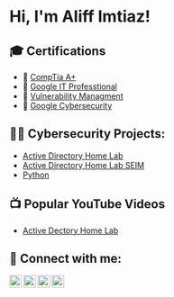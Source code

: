 <h1>Hi, I'm Aliff Imtiaz! 

<h2>🎓 Certifications</h2>

- 📜 [CompTia A+](https://imgur.com/a/jG5v43O)
- 📜 [Google IT Professtional](https://imgur.com/a/PNL38Qn)
- 📜 [Vulnerability Managment](https://imgur.com/a/83nDl4O)
- 📜 [Google Cybersecurity](https://imgur.com/a/NxUlk6g)
  
<h2>👨‍💻 Cybersecurity Projects:</h2>


- [Active Directory Home Lab](https://github.com/im-aliff/ActiveDirectoryLab/blob/main/README.md)
- [Active Directory Home Lab SEIM](https://google.com)
- [Python](https://github.com/im-aliff/LABURL)



<h2>📺 Popular YouTube Videos</h2>

- [Active Dectory Home Lab](https://www.youtube.com/)

<h2> 🤳 Connect with me:</h2>

[<img align="left" alt="JoshMadakor | YouTube" width="22px" src="https://cdn.jsdelivr.net/npm/simple-icons@v3/icons/youtube.svg" />][youtube]
[<img align="left" alt="JoshMadakor | Twitter" width="22px" src="https://cdn.jsdelivr.net/npm/simple-icons@v3/icons/twitter.svg" />][twitter]
[<img align="left" alt="JoshMadakor | LinkedIn" width="22px" src="https://cdn.jsdelivr.net/npm/simple-icons@v3/icons/linkedin.svg" />][linkedin]
[<img align="left" alt="JoshMadakor | Instagram" width="22px" src="https://cdn.jsdelivr.net/npm/simple-icons@v3/icons/instagram.svg" />][instagram]

[twitter]: https://twitter.com/
[youtube]: https://www.youtube.com/
[instagram]: https://www.instagram.com/
[linkedin]: https://www.linkedin.com/in/aliff-imtiaz/

<!--
**joshmadakor1/joshmadakor1** is a ✨ _special_ ✨ repository because its `README.md` (this file) appears on your GitHub profile.

Here are some ideas to get you started:

- 🔭 I’m currently working on ...
- 🌱 I’m currently learning ...
- 👯 I’m looking to collaborate on ...
- 🤔 I’m looking for help with ...
- 💬 Ask me about ...
- 📫 How to reach me: ...
- 😄 Pronouns: ...
- ⚡ Fun fact: ...
-->
